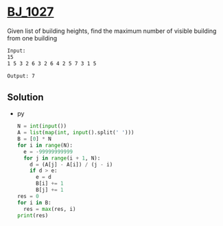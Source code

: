 # [BJ_1027](https://acmicpc.net/problem/1027)

Given list of building heights, find the maximum number of visible building from one building

```txt
Input:
15
1 5 3 2 6 3 2 6 4 2 5 7 3 1 5

Output: 7
```

## Solution

* py

  ```py
  N = int(input())
  A = list(map(int, input().split(' ')))
  B = [0] * N
  for i in range(N):
    e = -99999999999
    for j in range(i + 1, N):
      d = (A[j] - A[i]) / (j - i)
      if d > e:
        e = d
        B[i] += 1
        B[j] += 1
  res = 0
  for i in B:
    res = max(res, i)
  print(res)
  ```
